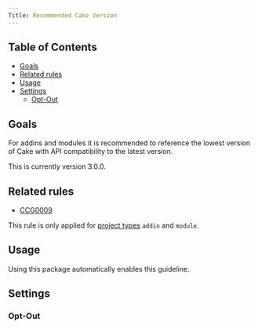 ```yaml
---
Title: Recommended Cake Version
---
```


<!-- START doctoc generated TOC please keep comment here to allow auto update -->
<!-- DON'T EDIT THIS SECTION, INSTEAD RE-RUN doctoc TO UPDATE -->
## Table of Contents

- [Goals](#goals)
- [Related rules](#related-rules)
- [Usage](#usage)
- [Settings](#settings)
  - [Opt-Out](#opt-out)

<!-- END doctoc generated TOC please keep comment here to allow auto update -->

## Goals

For addins and modules it is recommended to reference the lowest version of Cake with API compatibility to the latest version.

This is currently version 3.0.0.

## Related rules

 * [CCG0009](../rules/ccg0009)

This rule is only applied for [project types](../settings#projecttype) `addin` and `module`.

## Usage

Using this package automatically enables this guideline.

## Settings

### Opt-Out

<?! Include "../settings/fragments/OmitRecommendedCakeVersion.md" /?>
